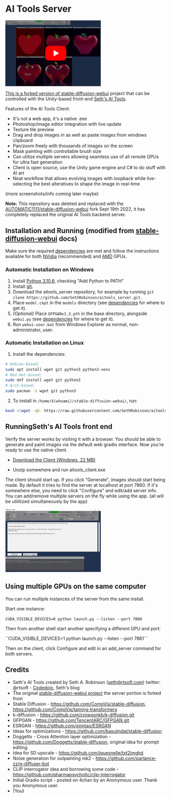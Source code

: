 # AI Tools Server
<a href="https://www.youtube.com/watch?v=2TB4f8ojKYo"><img align="top" src="aitools/apple_youtube_thumbnail.png" width=300>

This is a forked version of [stable-diffusion-webui](https://github.com/AUTOMATIC1111/stable-diffusion-webui) project that can be controlled with the Unity-based front-end [Seth's AI Tools](https://github.com/SethRobinson/aitools_client).

Features of the AI Tools Client:

 * It's not a web app, it's a native .exe
 * Photoshop/image editor integration with live update
 * Texture tile preview
 * Drag and drop images in as well as paste images from windows clipboard
 * Pan/zoom freely with thousands of images on the screen
 * Mask painting with controllable brush size
 * Can utilize multiple servers allowing seamless use of all remote GPUs for ultra fast generation
 * Client is open source, use the Unity game engine and C# to do stuff with AI art
 * Neat workflow that allows evolving images with loopback while live-selecting the best alteratives to shape the image in real-time


(more screenshots/info coming later maybe)

**Note:**  This repository was deleted and replaced with the [AUTOMATIC1111/stable-diffusion-webui](github.com/AUTOMATIC1111/stable-diffusion-webui/wiki/Install-and-Run-on-AMD-GPUs) fork Sept 19th 2022, it has completely replaced the original AI Tools backend server.

## Installation and Running (modified from [stable-diffusion-webui](https://github.com/AUTOMATIC1111/stable-diffusion-webui/wiki) docs)
Make sure the required [dependencies](https://github.com/AUTOMATIC1111/stable-diffusion-webui/wiki/Dependencies) are met and follow the instructions available for both [NVidia](https://github.com/AUTOMATIC1111/stable-diffusion-webui/wiki/Install-and-Run-on-NVidia-GPUs) (recommended) and [AMD](https://github.com/AUTOMATIC1111/stable-diffusion-webui/wiki/Install-and-Run-on-AMD-GPUs) GPUs.

### Automatic Installation on Windows
1. Install [Python 3.10.6](https://www.python.org/downloads/windows/), checking "Add Python to PATH"
2. Install [git](https://git-scm.com/download/win).
3. Download the aitools_server repository, for example by running `git clone https://github.com/SethRobinson/aitools_server.git`.
4. Place `model.ckpt` in the `models` directory (see [dependencies](https://github.com/AUTOMATIC1111/stable-diffusion-webui/wiki/Dependencies) for where to get it).
5. _*(Optional)*_ Place `GFPGANv1.3.pth` in the base directory, alongside `webui.py` (see [dependencies](https://github.com/AUTOMATIC1111/stable-diffusion-webui/wiki/Dependencies) for where to get it).
6. Run `webui-user.bat` from Windows Explorer as normal, non-administrator, user.

### Automatic Installation on Linux
1. Install the dependencies:
```bash
# Debian-based:
sudo apt install wget git python3 python3-venv
# Red Hat-based:
sudo dnf install wget git python3
# Arch-based:
sudo pacman -S wget git python3
```
2. To install in `/home/$(whoami)/stable-diffusion-webui/`, run:
```bash
bash <(wget -qO- https://raw.githubusercontent.com/SethRobinson/aitools_server/master/webui.sh)
```

## RunningSeth's AI Tools front end

Verify the server works by visiting it with a browser.  You should be able to generate and paint images via the default web gradio interface. Now you're ready to use the native client.

* [Download the Client (Windows, 22 MB)](https://www.rtsoft.com/files/SethsAIToolsWindows.zip)
    
* Unzip somewhere and run aitools_client.exe

The client should start up.  If you click "Generate", images should start being made.  By default it tries to find the server at localhost at port 7860.  If it's somewhere else, you need to click "Configure" and edit/add server info.  You can add/remove multiple servers on the fly while using the app. (all will be utilitized simultaneously by the app)

<a href="aitools/aitools_server_setup.png"><img src="aitools/aitools_server_setup.png" width=300></a>

## Using multiple GPUs on the same computer

You can run multiple instances of the server from the same install.

Start one instance:

```CUDA_VISIBLE_DEVICES=0 python launch.py --listen --port 7860```

Then from another shell start another specifying a different GPU and port:

``CUDA_VISIBLE_DEVICES=1 python launch.py --listen --port 7861```

Then on the client, click Configure and edit in an add_server command for both servers.

## Credits
- Seth's AI Tools created by Seth A. Robinson (seth@rtsoft.com) twitter: @rtsoft - [Codedojo](https://www.codedojo.com), Seth's blog
- The original [stable-diffusion-webui project](https://github.com/AUTOMATIC1111/stable-diffusion-webui) the server portion is forked from
- Stable Diffusion - https://github.com/CompVis/stable-diffusion, https://github.com/CompVis/taming-transformers
- k-diffusion - https://github.com/crowsonkb/k-diffusion.git
- GFPGAN - https://github.com/TencentARC/GFPGAN.git
- ESRGAN - https://github.com/xinntao/ESRGAN
- Ideas for optimizations - https://github.com/basujindal/stable-diffusion
- Doggettx - Cross Attention layer optimization - https://github.com/Doggettx/stable-diffusion, original idea for prompt editing.
- Idea for SD upscale - https://github.com/jquesnelle/txt2imghd
- Noise generation for outpainting mk2 - https://github.com/parlance-zz/g-diffuser-bot
- CLIP interrogator idea and borrowing some code - https://github.com/pharmapsychotic/clip-interrogator
- Initial Gradio script - posted on 4chan by an Anonymous user. Thank you Anonymous user.
- (You)
